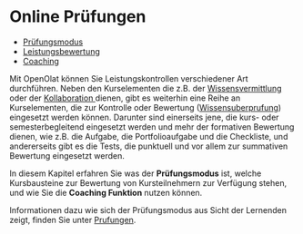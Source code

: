 # Online Prüfungen

  * [Prüfungsmodus](Assessment_mode.de.md)
  * [Leistungsbewertung](Performance_assessment.de.md)
  * [Coaching](../display/OO161DE/Coaching.html)

Mit OpenOlat können Sie Leistungskontrollen verschiedener Art durchführen.
Neben den Kurselementen die z.B. der [Wissensvermittlung
](../display/OO161DE/Wissensvermittlung.html)oder der [Kollaboration
](../display/OO161DE/Kommunikation+und+Kollaboration.html)dienen, gibt es
weiterhin eine Reihe an Kurselementen, die zur Kontrolle oder Bewertung
([Wissensuberprufung](viewpage.action%EF%B9%96pageId=108593581.html))
eingesetzt werden können. Darunter sind einerseits jene, die kurs- oder
semesterbegleitend eingesetzt werden und mehr der formativen Bewertung dienen,
wie z.B. die Aufgabe, die Portfolioaufgabe und die Checkliste, und
andererseits gibt es die Tests, die punktuell und vor allem zur summativen
Bewertung eingesetzt werden.

In diesem Kapitel erfahren Sie was der **Prüfungsmodus** ist, welche
Kursbausteine zur Bewertung von Kursteilnehmern zur Verfügung stehen, und wie
Sie die **Coaching Funktion** nutzen können.

Informationen dazu wie sich der Prüfungsmodus aus Sicht der Lernenden zeigt,
finden Sie unter [Prufungen](viewpage.action%EF%B9%96pageId=108593380.html).
